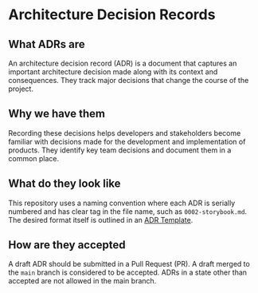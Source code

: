# Architecture Decision Records

## What ADRs are

An architecture decision record (ADR) is a document that captures an important
architecture decision made along with its context and consequences. They track
major decisions that change the course of the project.

## Why we have them

Recording these decisions helps developers and stakeholders become familiar
with decisions made for the development and implementation of products.
They identify key team decisions and document them in a common place.

## What do they look like

This repository uses a naming convention where each ADR is serially numbered
and has clear tag in the file name, such as `0002-storybook.md`. The desired
format itself is outlined in an [ADR Template](0000-ADR-template.md).

## How are they accepted

A draft ADR should be submitted in a Pull Request (PR). A draft merged to the
`main` branch is considered to be accepted. ADRs in a state other than
accepted are not allowed in the main branch.
